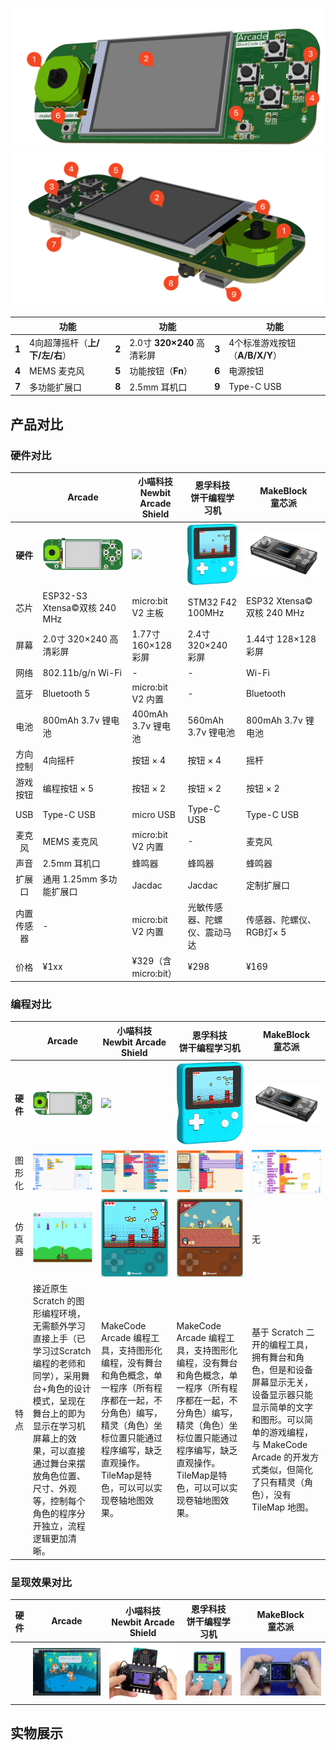 ![](../_media/3d-details-1.png)
![](../_media/3d-details-2.png)

|       | 功能                           |       | 功能                       |       | 功能                           |
| ----- | ------------------------------ | ----- | -------------------------- | ----- | ------------------------------ |
| **1** | 4向超薄摇杆（**上/下/左/右**） | **2** | 2.0寸 **320×240** 高清彩屏 | **3** | 4个标准游戏按钮（**A/B/X/Y**） |
| **4** | MEMS 麦克风                    | **5** | 功能按钮（**Fn**）         | **6** | 电源按钮                       |
| **7** | 多功能扩展口                   | **8** | 2.5mm 耳机口               | **9** | Type-C USB                     |

## 产品对比

### 硬件对比

|            | Arcade                            | 小喵科技 <br /> Newbit Arcade Shield | 恩孚科技 <br /> 饼干编程学习机  | MakeBlock <br /> 童芯派        |
| :--------: | --------------------------------- | ------------------------------------ | ------------------------------- | ------------------------------ |
|  **硬件**  | ![](../_media/3d.png)             | ![](../_media/newbit-arcade.png)     | ![](../_media/retro-arcade.png) | ![](../_media/cyberpi.png)     |
|    芯片    | ESP32-S3 Xtensa&copy;双核 240 MHz | micro:bit V2 主板                    | STM32 F42 100MHz                | ESP32 Xtensa&copy;双核 240 MHz |
|    屏幕    | 2.0寸 320×240 高清彩屏            | 1.77寸 160×128 彩屏                  | 2.4寸 320×240 彩屏              | 1.44寸 128×128 彩屏            |
|    网络    | 802.11b/g/n Wi-Fi                 | -                                    | -                               | Wi-Fi                          |
|    蓝牙    | Bluetooth 5                       | micro:bit V2 内置                    | -                               | Bluetooth                      |
|    电池    | 800mAh 3.7v 锂电池                | 400mAh 3.7v 锂电池                   | 560mAh 3.7v 锂电池              | 800mAh 3.7v 锂电池             |
|  方向控制  | 4向摇杆                           | 按钮 × 4                             | 按钮 × 4                        | 摇杆                           |
|  游戏按钮  | 编程按钮 × 5                      | 按钮 × 2                             | 按钮 × 2                        | 按钮 × 2                       |
|    USB     | Type-C USB                        | micro USB                            | Type-C USB                      | Type-C USB                     |
|   麦克风   | MEMS 麦克风                       | micro:bit V2 内置                    | -                               | 麦克风                         |
|    声音    | 2.5mm 耳机口                      | 蜂鸣器                               | 蜂鸣器                          | 蜂鸣器                         |
|   扩展口   | 通用 1.25mm 多功能扩展口          | Jacdac                               | Jacdac                          | 定制扩展口                     |
| 内置传感器 | -                                 | micro:bit V2 内置                    | 光敏传感器、陀螺仪、震动马达    | 传感器、陀螺仪、RGB灯× 5       |
|    价格    | ¥1xx                              | ¥329（含micro:bit）                  | ¥298                            | ¥169                           |

### 编程对比

|          | Arcade                                                                                                                                                                                                                                                      | 小喵科技 <br /> Newbit Arcade Shield                                                                                                                                                                    | 恩孚科技 <br /> 饼干编程学习机                                                                                                                                                                          | MakeBlock <br /> 童芯派                                                                                                                                                                                       |
| -------- | ----------------------------------------------------------------------------------------------------------------------------------------------------------------------------------------------------------------------------------------------------------- | ------------------------------------------------------------------------------------------------------------------------------------------------------------------------------------------------------- | ------------------------------------------------------------------------------------------------------------------------------------------------------------------------------------------------------- | ------------------------------------------------------------------------------------------------------------------------------------------------------------------------------------------------------------- |
| **硬件** | ![](../_media/3d.png)                                                                                                                                                                                                                                       | ![](../_media/newbit-arcade.png)                                                                                                                                                                        | ![](../_media/retro-arcade.png ':size=70%')                                                                                                                                                             | ![](../_media/cyberpi.png)                                                                                                                                                                                    |
| 图形化   | ![](_media/scratch.png)                                                                                                                                                                                                                                     | ![](_media/makecode-arcade.png)                                                                                                                                                                         | ![](_media/makecode-arcade2.png)                                                                                                                                                                        | ![](_media/makeblock.png)                                                                                                                                                                                     |
| 仿真器   | ![](../_media/scratch-vm.png)                                                                                                                                                                                                                               | ![](../_media/makecode-arcade-player.png)                                                                                                                                                               | ![](../_media/makecode-arcade-player2.png)                                                                                                                                                              | 无                                                                                                                                                                                                            |
| 特点     | 接近原生 Scratch 的图形编程环境，无需额外学习直接上手（已学习过Scratch编程的老师和同学），采用舞台+角色的设计模式，呈现在舞台上的即为显示在学习机屏幕上的效果，可以直接通过舞台来摆放角色位置、尺寸、外观等，控制每个角色的程序分开独立，流程逻辑更加清晰。 | MakeCode Arcade 编程工具，支持图形化编程，没有舞台和角色概念，单一程序（所有程序都在一起，不分角色）编写，精灵（角色）坐标位置只能通过程序编写，缺乏直观操作。TileMap是特色，可以可以实现卷轴地图效果。 | MakeCode Arcade 编程工具，支持图形化编程，没有舞台和角色概念，单一程序（所有程序都在一起，不分角色）编写，精灵（角色）坐标位置只能通过程序编写，缺乏直观操作。TileMap是特色，可以可以实现卷轴地图效果。 | 基于 Scratch 二开的编程工具，拥有舞台和角色，但是和设备屏幕显示无关，设备显示器只能显示简单的文字和图形。可以简单的游戏编程，与 MakeCode Arcade 的开发方式类似，但简化了只有精灵（角色），没有 TileMap 地图。 |

### 呈现效果对比

| **硬件** | Arcade                         | 小喵科技 <br /> Newbit Arcade Shield  | 恩孚科技 <br /> 饼干编程学习机       | MakeBlock <br /> 童芯派         |
| -------- | ------------------------------ | ------------------------------------- | ------------------------------------ | ------------------------------- |
|          | ![](../_media/arcade-play.png) | ![](../_media/newbit-arcade-play.png) | ![](../_media/retro-arcade-play.png) | ![](../_media/cyberpi-play.png) |

## 实物展示
